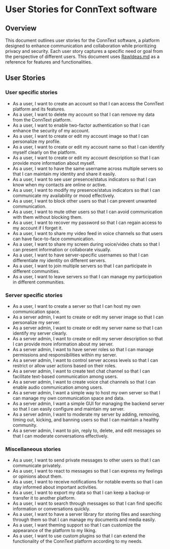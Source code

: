 # User Stories for ConnText software

## Overview
This document outlines user stories for the ConnText software, a platform designed to enhance communication and collaboration while prioritizing privacy and security. Each user story captures a specific need or goal from the perspective of different users. This document uses [RawIdeas.md](RawIdeas.md) as a reference for features and functionalities.

## User Stories

### User specific stories
- As a user, I want to create an account so that I can access the ConnText platform and its features.
- As a user, I want to delete my account so that I can remove my data from the ConnText platform.
- As a user, I want to enable two-factor authentication so that I can enhance the security of my account.
- As a user, I want to create or edit my account image so that I can personalize my profile.
- As a user, I want to create or edit my account name so that I can identify myself clearly on the platform.
- As a user, I want to create or edit my account description so that I can provide more information about myself.
- As a user, I want to have the same username across multiple servers so that I can maintain my identity and share it easily.
- As a user, I want to see user presence/status indicators so that I can know when my contacts are online or active.
- As a user, I want to modify my presence/status indicators so that I can communicate my availability or mood effectively.
- As a user, I want to block other users so that I can prevent unwanted communication.
- As a user, I want to mute other users so that I can avoid communication with them without blocking them.
- As a user, I want to recover my password so that I can regain access to my account if I forget it.
- As a user, I want to share my video feed in voice channels so that users can have face-to-face communication.
- As a user, I want to share my screen during voice/video chats so that I can present information or collaborate visually.
- As a user, I want to have server-specific usernames so that I can differentiate my identity on different servers.
- As a user, I want to join multiple servers so that I can participate in different communities.
- As a user, I want to leave servers so that I can manage my participation in different communities.

### Server specific stories
- As a user, I want to create a server so that I can host my own communication space.
- As a server admin, I want to create or edit my server image so that I can personalize my server.
- As a server admin, I want to create or edit my server name so that I can identify my server clearly.
- As a server admin, I want to create or edit my server description so that I can provide more information about my server.
- As a server admin, I want to have server roles so that I can manage permissions and responsibilities within my server.
- As a server admin, I want to control server access levels so that I can restrict or allow user actions based on their roles.
- As a server admin, I want to create text chat channel so that I can facilitate text-based communication among users.
- As a server admin, I want to create voice chat channels so that I can enable audio communication among users.
- As a server admin, I want a simple way to host my own server so that I can manage my own communication space and data.
- As a server admin, I want a simple GUI for managing the backend server so that I can easily configure and maintain my server.
- As a server admin, I want to moderate my server by adding, removing, timing out, kicking, and banning users so that I can maintain a healthy community.
- As a server admin, I want to pin, reply to, delete, and edit messages so that I can moderate conversations effectively.

### Miscellaneous stories
- As a user, I want to send private messages to other users so that I can communicate privately.
- As a user, I want to react to messages so that I can express my feelings or opinions about them.
- As a user, I want to receive notifications for notable events so that I can stay informed about important activities.
- As a user, I want to export my data so that I can keep a backup or transfer it to another platform.
- As a user, I want to search through messages so that I can find specific information or conversations quickly.
- As a user, I want to have a server library for storing files and searching through them so that I can manage my documents and media easily.
- As a user, I want theming support so that I can customize the appearance of the platform to my liking.
- As a user, I want to use custom plugins so that I can extend the functionality of the ConnText platform according to my needs.